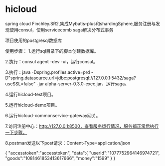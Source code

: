 # hicloud
spring cloud Finchley.SR2,集成Mybatis-plus和shardingSphere,服务注册与发现使用consul，使用servicecomb saga解决分布式事务

项目使用的postgresql数据库

使用步骤：
1.运行sql目录下的脚本创建数据库。

2.执行：consul agent -dev -ui，运行consul。

3.执行：java -Dspring.profiles.active=prd -D"spring.datasource.url=jdbc:postgresql://127.0.0.1:5432/saga?useSSL=false" -jar alpha-server-0.3.0-exec.jar，运行saga。

4.运行hicloud-test项目。

5.运行hicloud-demo项目。

6.运行hicloud-commonservice-gateway网关。

7.访问注册中心：http://127.0.0.1:8500，查看服务运行情况，服务都正常后执行一下步骤。

8.postman发送以下post请求：Content-Type=application/json

{
	"accesstoken":"accesstoken",
	"data":{
		"userId":"1077752964146974721",
		"goods":"1081461853413617666",
		"money":"1599"
	}
}


